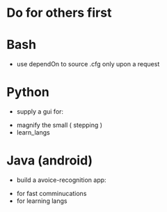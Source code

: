 Do for others first
===


Bash
==
* use dependOn to source .cfg only upon a request


Python
==
* supply a gui for:
- magnify the small ( stepping )
- learn_langs


Java (android)
==
* build a avoice-recognition app: 
- for fast comminucations
- for learning langs
